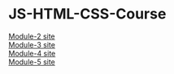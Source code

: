 # JS-HTML-CSS-Course

[Module-2 site](https://mikhmol.github.io/JS-HTML-CSS-Course/module-2/index.html) </br>
[Module-3 site](https://mikhmol.github.io/JS-HTML-CSS-Course/module-3/index.html) </br>
[Module-4 site](https://mikhmol.github.io/JS-HTML-CSS-Course/module-4/index.html) </br>
[Module-5 site](https://mikhmol.github.io/JS-HTML-CSS-Course/module-5/index.html)
